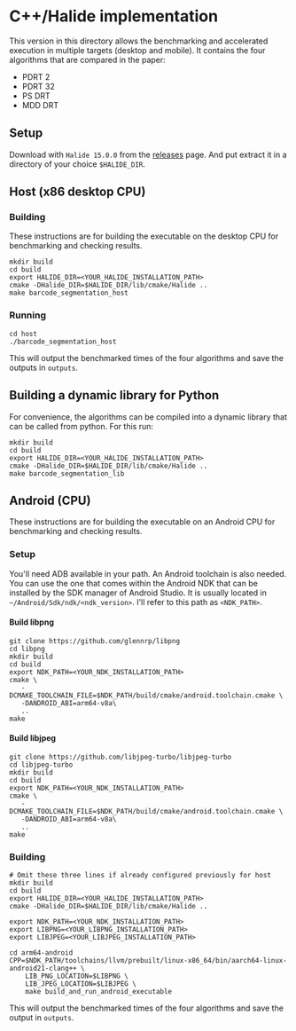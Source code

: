 # C++/Halide implementation


This version in this directory allows the benchmarking and accelerated execution in multiple targets (desktop and mobile). It contains the four algorithms that are compared in the paper:

 * PDRT 2
 * PDRT 32
 * PS DRT
 * MDD DRT

## Setup
Download with `Halide 15.0.0` from the [releases](https://github.com/halide/Halide/releases/tag/v15.0.0) page. And put extract it in a directory of your choice `$HALIDE_DIR`.

## Host (x86 desktop CPU)
### Building
These instructions are for building the executable on the desktop CPU for benchmarking and checking results.

```shell
mkdir build
cd build
export HALIDE_DIR=<YOUR_HALIDE_INSTALLATION_PATH>
cmake -DHalide_DIR=$HALIDE_DIR/lib/cmake/Halide ..
make barcode_segmentation_host
```

### Running 

```shell
cd host
./barcode_segmentation_host
```

This will output the benchmarked times of the four algorithms and save the outputs in `outputs`.

## Building a dynamic library for Python
For convenience, the algorithms can be compiled into a dynamic library that can be called from python. For this run:
```shell
mkdir build
cd build
export HALIDE_DIR=<YOUR_HALIDE_INSTALLATION_PATH>
cmake -DHalide_DIR=$HALIDE_DIR/lib/cmake/Halide ..
make barcode_segmentation_lib
```


## Android (CPU)
These instructions are for building the executable on an Android CPU for benchmarking and checking results.

### Setup

You'll need ADB available in your path. An Android toolchain is also needed. You can use the one that comes within the Android NDK that can be installed by the SDK manager of Android Studio. It is usually located in `~/Android/Sdk/ndk/<ndk_version>`. I'll refer to this path as `<NDK_PATH>`.

#### Build libpng
```shell
git clone https://github.com/glennrp/libpng
cd libpng
mkdir build 
cd build
export NDK_PATH=<YOUR_NDK_INSTALLATION_PATH>
cmake \
   -DCMAKE_TOOLCHAIN_FILE=$NDK_PATH/build/cmake/android.toolchain.cmake \
   -DANDROID_ABI=arm64-v8a\
   ..
make
```

#### Build libjpeg
```shell
git clone https://github.com/libjpeg-turbo/libjpeg-turbo
cd libjpeg-turbo
mkdir build 
cd build
export NDK_PATH=<YOUR_NDK_INSTALLATION_PATH>
cmake \
   -DCMAKE_TOOLCHAIN_FILE=$NDK_PATH/build/cmake/android.toolchain.cmake \
   -DANDROID_ABI=arm64-v8a\
   ..
make 
```

### Building

```shell
# Omit these three lines if already configured previously for host
mkdir build
cd build
export HALIDE_DIR=<YOUR_HALIDE_INSTALLATION_PATH>
cmake -DHalide_DIR=$HALIDE_DIR/lib/cmake/Halide ..

export NDK_PATH=<YOUR_NDK_INSTALLATION_PATH>
export LIBPNG=<YOUR_LIBPNG_INSTALLATION_PATH>
export LIBJPEG=<YOUR_LIBJPEG_INSTALLATION_PATH>

cd arm64-android
CPP=$NDK_PATH/toolchains/llvm/prebuilt/linux-x86_64/bin/aarch64-linux-android21-clang++ \
    LIB_PNG_LOCATION=$LIBPNG \
    LIB_JPEG_LOCATION=$LIBJPEG \
    make build_and_run_android_executable 
```
This will output the benchmarked times of the four algorithms and save the output in `outputs`.
